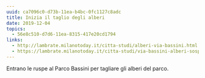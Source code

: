 ```yaml
---
uuid: ca7096c0-d73b-11ea-b4bc-0fc1127c8adc
title: Inizia il taglio degli alberi
date: 2019-12-04
topics:
  - 56e8c510-d7d6-11ea-8315-417e20cd1794
links:
  - http://lambrate.milanotoday.it/citta-studi/alberi-via-bassini.html
  - https://lambrate.milanotoday.it/citta-studi/via-bassini-alberi-sospeso.html
---
```

Entrano le ruspe al Parco Bassini per tagliare gli alberi del parco.